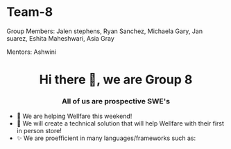# Team-8

Group Members: Jalen stephens, Ryan Sanchez, Michaela Gary, Jan suarez, Eshita Maheshwari, Asia Gray

Mentors: Ashwini 


<h1 align="center">Hi there 👋, we are Group 8</h1>
<h3 align="center">All of us are prospective SWE's </h3>                            
                                           

- 🔭 We are helping Wellfare this weekend!
- 🌱 We will create a technical solution that will help Wellfare with their first in person store!
- ✨ We are proefficient in many languages/frameworks such as: 

